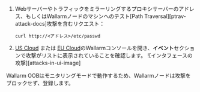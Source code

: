 1. Webサーバーやトラフィックをミラーリングするプロキシサーバーのアドレス、もしくはWallarmノードのマシンへのテスト[Path Traversal][ptrav-attack-docs]攻撃を含むリクエスト：

    ```
    curl http://<アドレス>/etc/passwd
    ```
2. [US Cloud](https://us1.my.wallarm.com/search) または [EU Cloud](https://my.wallarm.com/search)のWallarmコンソールを開き、**イベント**セクションで攻撃がリストに表示されていることを確認します。
   ![インタフェースの攻撃][attacks-in-ui-image]

 Wallarm OOBはモニタリングモードで動作するため、Wallarmノードは攻撃をブロックせず、登録します。